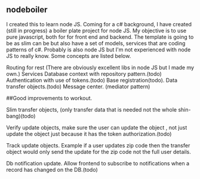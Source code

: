 ## nodeboiler



I created this to learn node JS. Coming for a c# background, I have created (still in progress) a boiler plate project for node JS. My objective is to use pure javascript, both for for front end and backend. The template is going to be as slim can be but also have a set of models, services that are coding patterns of c#. Probably is also node JS but I'm not experienced with node JS to really know. Some concepts are listed below.

Routing for rest (There are obviously excellent libs in node JS but I made my own.)
Services
Database context with repository pattern.(todo)
Authentication with use of tokens.(todo)
Base registration(todo).
Data transfer objects.(todo)
Message center. (mediator pattern)



##Good improvements to workout.

Slim transfer objects, (only transfer data that is needed not the whole shin-bang)(todo)

Verify update objects, make sure the user can update the object , not just update the object just because it has the token authorization.(todo)

Track update objects. Example if a user updates zip code then the transfer object would only send the update for the zip code not the full user details.

Db notification update. Allow frontend to subscribe to notifications when a record has changed on the DB.(todo)

